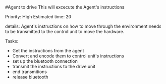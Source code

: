 #Agent to drive
This will excecute the Agent's instructions

Priority: High
Estimated time: 20

details:
Agent's instructions on how to move through the environment needs to be transmitted to the control unit to move the hardware.

Tasks:
- Get the instructions from the agent
- Convert and encode them to control unit's instructions
- set up the bluetooth connection
- transmit the instructions to the drive unit
- end transmitions
- release bluetooth
